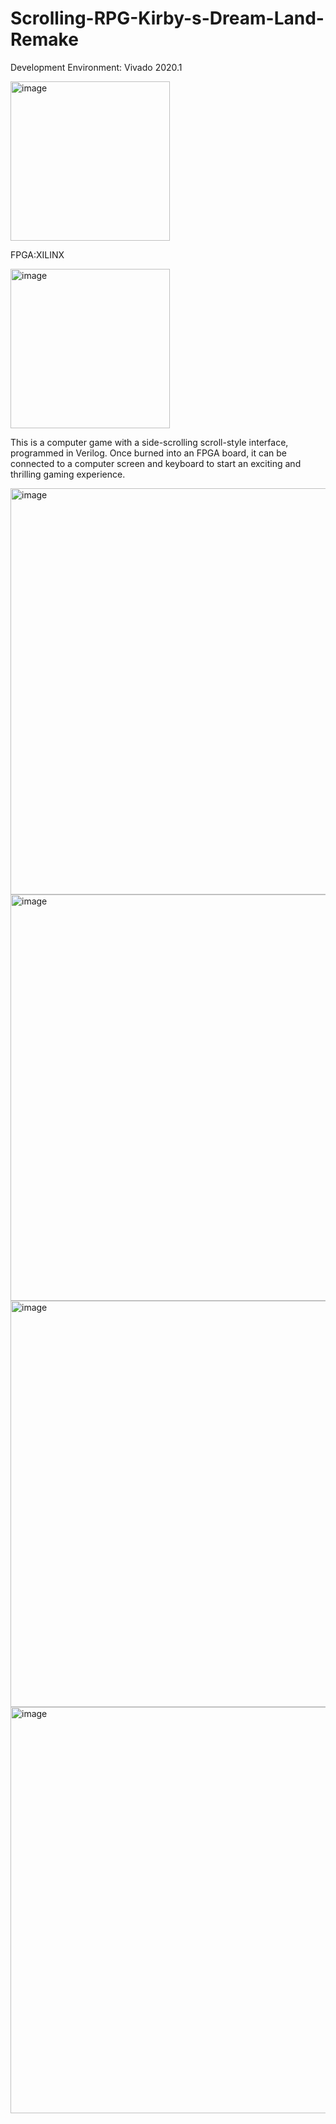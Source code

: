 # Scrolling-RPG-Kirby-s-Dream-Land-Remake
Development Environment: Vivado 2020.1

<img width="255" alt="image" src="https://github.com/HsuSungTing/Scrolling-RPG-Kirby-s-Dream-Land-Remake/assets/89059171/5545ffc2-5de6-4db3-8586-30d336b9dacb">

FPGA:XILINX

<img width="255" alt="image" src="https://github.com/HsuSungTing/Scrolling-RPG-Kirby-s-Dream-Land-Remake/assets/89059171/096673f7-c2de-4f26-bcec-858fb84cb23a">




This is a computer game with a side-scrolling scroll-style interface, programmed in Verilog. Once burned into an FPGA board, it can be connected to a computer screen and keyboard to start an exciting and thrilling gaming experience.

<img width="650" alt="image" src="https://github.com/HsuSungTing/Scrolling-RPG-Kirby-s-Dream-Land-Remake/assets/89059171/2a4c3a53-1108-4a90-8436-ec5c7afb3b2d">
<img width="650" alt="image" src="https://github.com/HsuSungTing/Scrolling-RPG-Kirby-s-Dream-Land-Remake/assets/89059171/05817a7a-a24f-4a68-9930-0e5f06ca825d">
<img width="650" alt="image" src="https://github.com/HsuSungTing/Scrolling-RPG-Kirby-s-Dream-Land-Remake/assets/89059171/0c846079-4525-473b-a751-13e4da760c4d">
<img width="650" alt="image" src="https://github.com/HsuSungTing/Scrolling-RPG-Kirby-s-Dream-Land-Remake/assets/89059171/1f62e18e-071b-455b-8e7c-42613c7bd60a">


